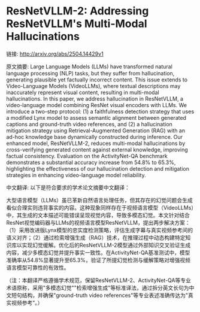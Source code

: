# ResNetVLLM-2: Addressing ResNetVLLM's Multi-Modal Hallucinations

链接: http://arxiv.org/abs/2504.14429v1

原文摘要:
Large Language Models (LLMs) have transformed natural language processing
(NLP) tasks, but they suffer from hallucination, generating plausible yet
factually incorrect content. This issue extends to Video-Language Models
(VideoLLMs), where textual descriptions may inaccurately represent visual
content, resulting in multi-modal hallucinations. In this paper, we address
hallucination in ResNetVLLM, a video-language model combining ResNet visual
encoders with LLMs. We introduce a two-step protocol: (1) a faithfulness
detection strategy that uses a modified Lynx model to assess semantic alignment
between generated captions and ground-truth video references, and (2) a
hallucination mitigation strategy using Retrieval-Augmented Generation (RAG)
with an ad-hoc knowledge base dynamically constructed during inference. Our
enhanced model, ResNetVLLM-2, reduces multi-modal hallucinations by
cross-verifying generated content against external knowledge, improving factual
consistency. Evaluation on the ActivityNet-QA benchmark demonstrates a
substantial accuracy increase from 54.8% to 65.3%, highlighting the
effectiveness of our hallucination detection and mitigation strategies in
enhancing video-language model reliability.

中文翻译:
以下是符合要求的学术论文摘要中文翻译：

大型语言模型（LLMs）虽已革新自然语言处理任务，但其存在的幻觉问题会生成看似合理实则违背事实的内容。这种现象同样存在于视频语言模型（VideoLLMs）中，其生成的文本描述可能错误呈现视觉内容，导致多模态幻觉。本文针对结合ResNet视觉编码器与LLMs的视频语言模型ResNetVLLM，提出两步解决方案：（1）采用改进版Lynx模型的忠实度检测策略，评估生成字幕与真实视频参考间的语义对齐；（2）通过检索增强生成（RAG）技术，在推理过程中动态构建特定知识库以实现幻觉缓解。优化后的ResNetVLLM-2模型通过外部知识交叉验证生成内容，减少多模态幻觉并提升事实一致性。在ActivityNet-QA基准测试中，模型准确率从54.8%显著提升至65.3%，验证了所提幻觉检测与缓解策略对增强视频语言模型可靠性的有效性。

（注：本翻译严格遵循学术规范，保留ResNetVLLM-2、ActivityNet-QA等专业术语原称，采用"多模态幻觉""检索增强生成"等标准译法，通过拆分英文长句为中文短句结构，并确保"ground-truth video references"等专业表述准确传达为"真实视频参考"。）
